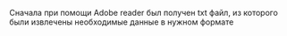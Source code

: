 Сначала при помощи Adobe reader был получен txt файл, из которого были извлечены необходимые данные в нужном формате
